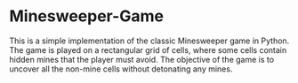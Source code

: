 # Minesweeper-Game
This is a simple implementation of the classic Minesweeper game in Python. The game is played on a rectangular grid of cells, where some cells contain hidden mines that the player must avoid. The objective of the game is to uncover all the non-mine cells without detonating any mines.
